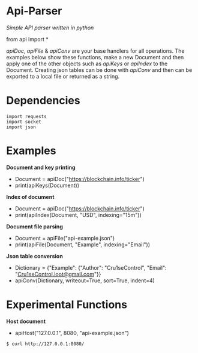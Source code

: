 # Api-Parser
*Simple API parser written in python*

from api import *

*apiDoc*, *apiFile* & *apiConv* are your base handlers for all operations. The examples below show these functions, make a new Document and then apply one of the other objects such as *apiKeys* or *apiIndex* to the Document. Creating json tables can be done with *apiConv* and then can be exported to a local file or returned as a string.

# Dependencies
```
import requests
import socket
import json
```

# Examples

**Document and key printing**
- Document = apiDoc("https://blockchain.info/ticker")
- print(apiKeys(Document))

**Index of document**
- Document = apiDoc("https://blockchain.info/ticker")
- print(apiIndex(Document, "USD", indexing="15m"))

**Document file parsing**
- Document = apiFile("api-example.json")
- print(apiFile(Document, "Example", indexing="Email"))

**Json table conversion**
- Dictionary = {"Example": {"Author": "Cru1seControl", "Email": "Cru1seControl.loot@gmail.com"}}
- apiConv(Dictionary, writeout=True, sort=True, indent=4)

# Experimental Functions

**Host document**
- apiHost("127.0.0.1", 8080, "api-example.json")
```
$ curl http://127.0.0.1:8080/
```
